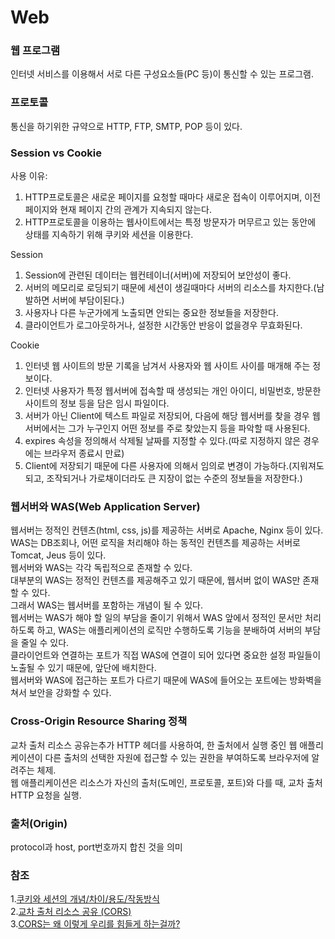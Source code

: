 # Web  
  
### 웹 프로그램  
인터넷 서비스를 이용해서 서로 다른 구성요소들(PC 등)이 통신할 수 있는 프로그램.  
  
### 프로토콜  
통신을 하기위한 규약으로 HTTP, FTP, SMTP, POP 등이 있다.  
  
  
### Session vs Cookie  
  
사용 이유:  
1. HTTP프로토콜은 새로운 페이지를 요청할 때마다 새로운 접속이 이루어지며, 이전 페이지와 현재 페이지 간의 관계가 지속되지 않는다.  
2. HTTP프로토콜을 이용하는 웹사이트에서는 특정 방문자가 머무르고 있는 동안에 상태를 지속하기 위해 쿠키와 세션을 이용한다.  
  
Session  
1. Session에 관련된 데이터는 웹컨테이너(서버)에 저장되어 보안성이 좋다.  
2. 서버의 메모리로 로딩되기 때문에 세션이 생길때마다 서버의 리소스를 차지한다.(남발하면 서버에 부담이된다.)  
3. 사용자나 다른 누군가에게 노출되면 안되는 중요한 정보들을 저장한다.  
4. 클라이언트가 로그아웃하거나, 설정한 시간동안 반응이 없을경우 무효화된다.  
  
Cookie  
1. 인터넷 웹 사이트의 방문 기록을 남겨서 사용자와 웹 사이트 사이를 매개해 주는 정보이다.  
2. 인터넷 사용자가 특정 웹서버에 접속할 때 생성되는 개인 아이디, 비밀번호, 방문한 사이트의 정보 등을 담은 임시 파일이다.  
3. 서버가 아닌 Client에 텍스트 파일로 저장되어, 다음에 해당 웹서버를 찾을 경우 웹서버에서는 그가 누구인지 어떤 정보를 주로 찾았는지 등을 파악할 때 사용된다.  
4. expires 속성을 정의해서 삭제될 날짜를 지정할 수 있다.(따로 지정하지 않은 경우에는 브라우저 종료시 만료)  
5. Client에 저장되기 때문에 다른 사용자에 의해서 임의로 변경이 가능하다.(지워져도 되고, 조작되거나 가로채이더라도 큰 지장이 없는 수준의 정보들을 저장한다.)  
  

### 웹서버와 WAS(Web Application Server)  
웹서버는 정적인 컨텐츠(html, css, js)를 제공하는 서버로 Apache, Nginx 등이 있다.  
WAS는 DB조회나, 어떤 로직을 처리해야 하는 동적인 컨텐츠를 제공하는 서버로 Tomcat, Jeus 등이 있다.  
웹서버와 WAS는 각각 독립적으로 존재할 수 있다.  
대부분의 WAS는 정적인 컨텐츠를 제공해주고 있기 때문에, 웹서버 없이 WAS만 존재할 수 있다.  
그래서 WAS는 웹서버를 포함하는 개념이 될 수 있다.  
웹서버는 WAS가 해야 할 일의 부담을 줄이기 위해서 WAS 앞에서 정적인 문서만 처리하도록 하고, WAS는 애플리케이션의 로직만 수행하도록 기능을 분배하여 서버의 부담을 줄일 수 있다.  
클라이언트와 연결하는 포트가 직접 WAS에 연결이 되어 있다면 중요한 설정 파일들이 노출될 수 있기 때문에, 앞단에 배치한다.  
웹서버와 WAS에 접근하는 포트가 다르기 때문에 WAS에 들어오는 포트에는 방화벽을 쳐서 보안을 강화할 수 있다.  

### Cross-Origin Resource Sharing 정책  
교차 출처 리소스 공유는추가 HTTP 헤더를 사용하여, 한 출처에서 실행 중인 웹 애플리케이션이 다른 출처의 선택한 자원에 접근할 수 있는 권한을 부여하도록 브라우저에 알려주는 체제.  
웹 애플리케이션은 리소스가 자신의 출처(도메인, 프로토콜, 포트)와 다를 때, 교차 출처 HTTP 요청을 실행.  

### 출처(Origin)  
protocol과 host, port번호까지 합친 것을 의미  

### 참조   
1.[쿠키와 세션의 개념/차이/용도/작동방식](https://devuna.tistory.com/23)  
2.[교차 출처 리소스 공유 (CORS)](https://developer.mozilla.org/ko/docs/Web/HTTP/CORS)  
3.[CORS는 왜 이렇게 우리를 힘들게 하는걸까?](https://evan-moon.github.io/2020/05/21/about-cors/)  
